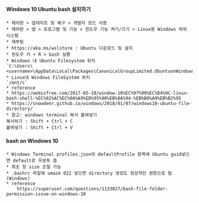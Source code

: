 #### Windows 10 Ubuntu bash 설치하기
    * 제어판 > 업데이트 및 복구 > 개발자 모드 사용
    * 제어판 > 앱 > 프로그램 및 기능 > 윈도우 기능 켜기/끄기 > Linux용 Windows 하위 시스템
    * 재부팅
    * https://aka.ms/wslstore : Ubuntu 다운로드 및 설치
    * 윈도우 키 + R > bash 실행
    * Windows 내 Ubuntu Filesystem 위치
    `C:\Users\<username>\AppData\Local\Packages\CanonicalGroupLimited.UbuntuonWindows_79rhkp1fndgsc\LocalState`
    * Linux내 Windows FileSystem 위치
    `/mnt/c`
    * reference
    * https://webisfree.com/2017-05-10/window-10%EC%97%90%EC%84%9C-linux-bash-shell-%EC%82%AC%EC%9A%A9%ED%95%98%EB%8A%94-%EB%B0%A9%EB%B2%95
    * https://snowdeer.github.io/windows/2018/01/07/windows10-ubuntu-file-directory/
    * 참고: windows terminal 복사 붙여넣기
    복사하기 : Shift + Ctrl + C
    붙여넣기 : Shift + Ctrl + V

#### bash on Windows 10
    * Windows Terminal profiles.json의 defaultProfile 항목에 Ubuntu guid넣으면 default로 우분투 뜸
    * 최초 창 size 조절 가능
    * .bashrc 파일에 umask 022 넣으면 directory 생성도 정상적인 권한으로 됨(Windows)
    * reference
        https://superuser.com/questions/1133027/bash-file-folder-permission-issue-on-windows-10


